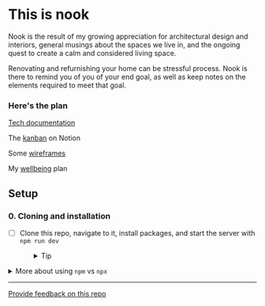 # This is nook

Nook is the result of my growing appreciation for architectural design and interiors, general musings about the spaces we live in, and the ongoing quest to create a calm and considered living space.

Renovating and refurnishing your home can be stressful process. Nook is there to remind you of you of your end goal, as well as keep notes on the elements required to meet that goal.

### Here's the plan

[Tech documentation](./documentation/Tech.md)

The [kanban](https://polydactyl-cabinet-004.notion.site/Kanban-fb51965042f54820adab152606843714) on Notion

Some [wireframes](https://www.figma.com/file/zAOciAoSCOpoWAnY4xiOWE/nook?node-id=0%3A1&t=wjFwuYGHtxri8kPb-1)

My [wellbeing](./documentation/Wellbeing.md) plan

## Setup

### 0. Cloning and installation
- [ ] Clone this repo, navigate to it, install packages, and start the server with `npm run dev`
  <details style="padding-left: 2em">
    <summary>Tip</summary>

    You may also want to start a new branch
    ```sh
    cd my-fullstack-collection-scss
    npm i
    git checkout -b <branchname>
    npm run dev
    ```
  </details>

<details>
  <summary>More about using <code>npm</code> vs <code>npx</code></summary>

  - When running knex, run `npm run knex <command>`, e.g. `npm run knex migrate:latest` rather than using `npx`
  - When running webpack, run `npm run webpack <extra commands>`, e.g. `npm run webpack`, rather than using `npx`
</details>

---
[Provide feedback on this repo](https://docs.google.com/forms/d/e/1FAIpQLSfw4FGdWkLwMLlUaNQ8FtP2CTJdGDUv6Xoxrh19zIrJSkvT4Q/viewform?usp=pp_url&entry.1958421517=my-fullstack-collection-scss)

